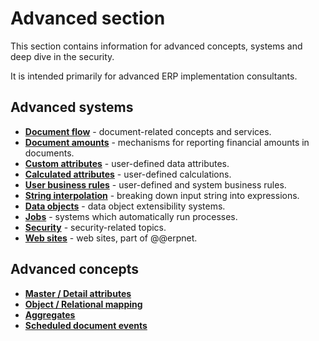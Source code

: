 # Advanced section

This section contains information for advanced concepts, systems and deep dive in the security.

It is intended primarily for advanced ERP implementation consultants.

## Advanced systems

- **[Document flow](./document-flow/index.md)** - document-related concepts and services.
- **[Document amounts](./document-amounts/index.md)** - mechanisms for reporting financial amounts in documents.
- **[Custom attributes](./custom-attributes/index.md)** - user-defined data attributes.
- **[Calculated attributes](./calculated-attributes/index.md)** - user-defined calculations.
- **[User business rules](./user-business-rules/index.md)** - user-defined and system business rules.
- **[String interpolation](./string-interpolation/index.md)** - breaking down input string into expressions.
- **[Data objects](./data-objects/index.md)** - data object extensibility systems.
- **[Jobs](./jobs/index.md)** - systems which automatically run processes.
- **[Security](./security/index.md)** - security-related topics.
- **[Web sites](./web-sites/index.md)** - web sites, part of @@erpnet.

## Advanced concepts

- **[Master / Detail attributes](./concepts/master-detail-attributes.md)**
- **[Object / Relational mapping](./concepts/object-relational-mapping.md)**
- **[Aggregates](./concepts/aggregates.md)**
- **[Scheduled document events](./concepts/scheduled-document-events/index.md)**
